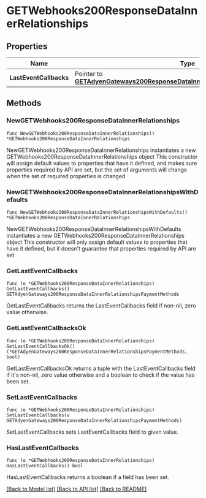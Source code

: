 # GETWebhooks200ResponseDataInnerRelationships

## Properties

Name | Type | Description | Notes
------------ | ------------- | ------------- | -------------
**LastEventCallbacks** | Pointer to [**GETAdyenGateways200ResponseDataInnerRelationshipsPaymentMethods**](GETAdyenGateways200ResponseDataInnerRelationshipsPaymentMethods.md) |  | [optional] 

## Methods

### NewGETWebhooks200ResponseDataInnerRelationships

`func NewGETWebhooks200ResponseDataInnerRelationships() *GETWebhooks200ResponseDataInnerRelationships`

NewGETWebhooks200ResponseDataInnerRelationships instantiates a new GETWebhooks200ResponseDataInnerRelationships object
This constructor will assign default values to properties that have it defined,
and makes sure properties required by API are set, but the set of arguments
will change when the set of required properties is changed

### NewGETWebhooks200ResponseDataInnerRelationshipsWithDefaults

`func NewGETWebhooks200ResponseDataInnerRelationshipsWithDefaults() *GETWebhooks200ResponseDataInnerRelationships`

NewGETWebhooks200ResponseDataInnerRelationshipsWithDefaults instantiates a new GETWebhooks200ResponseDataInnerRelationships object
This constructor will only assign default values to properties that have it defined,
but it doesn't guarantee that properties required by API are set

### GetLastEventCallbacks

`func (o *GETWebhooks200ResponseDataInnerRelationships) GetLastEventCallbacks() GETAdyenGateways200ResponseDataInnerRelationshipsPaymentMethods`

GetLastEventCallbacks returns the LastEventCallbacks field if non-nil, zero value otherwise.

### GetLastEventCallbacksOk

`func (o *GETWebhooks200ResponseDataInnerRelationships) GetLastEventCallbacksOk() (*GETAdyenGateways200ResponseDataInnerRelationshipsPaymentMethods, bool)`

GetLastEventCallbacksOk returns a tuple with the LastEventCallbacks field if it's non-nil, zero value otherwise
and a boolean to check if the value has been set.

### SetLastEventCallbacks

`func (o *GETWebhooks200ResponseDataInnerRelationships) SetLastEventCallbacks(v GETAdyenGateways200ResponseDataInnerRelationshipsPaymentMethods)`

SetLastEventCallbacks sets LastEventCallbacks field to given value.

### HasLastEventCallbacks

`func (o *GETWebhooks200ResponseDataInnerRelationships) HasLastEventCallbacks() bool`

HasLastEventCallbacks returns a boolean if a field has been set.


[[Back to Model list]](../README.md#documentation-for-models) [[Back to API list]](../README.md#documentation-for-api-endpoints) [[Back to README]](../README.md)


